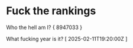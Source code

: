 # Fuck the rankings

Who the hell am I?
{ 8947033 }

What fucking year is it?
[ 2025-02-11T19:20:00Z ]

